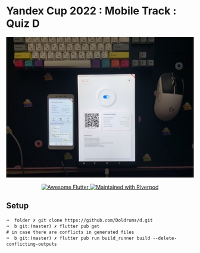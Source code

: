 # Yandex Cup 2022 : Mobile Track : Quiz D

<p align="center"><img src="https://github.com/Doldrums/d/blob/master/photo_2022-11-20%2022.44.21.jpeg" alt="General image"></p>

<p align="center">
   <a href="">
    <img src="https://img.shields.io/badge/awesome-Flutter-1da1f2.svg?style=plastic" alt="Awesome Flutter" />
  </a>
  <a href="https://github.com/rrousselGit/riverpod">
    <img src="https://img.shields.io/badge/maintained%20with-Riverpod-f700ff.svg?style=plastic" alt="Maintained with Riverpod" />
  </a>
</p>


## Setup 
```
➜  folder ✗ git clone https://github.com/Doldrums/d.git
➜  b git:(master) ✗ flutter pub get
# in case there are conflicts in generated files
➜  b git:(master) ✗ flutter pub run build_runner build --delete-conflicting-outputs
```
